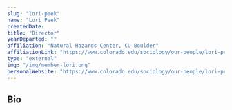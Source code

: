 ```yaml
---
slug: "lori-peek"
name: "Lori Peek"
createdDate:
title: "Director"
yearDeparted: ""
affiliation: "Natural Hazards Center, CU Boulder"
affiliationLink: "https://www.colorado.edu/sociology/our-people/lori-peek"
type: "external"
img: "/img/member-lori.png"
personalWebsite: "https://www.colorado.edu/sociology/our-people/lori-peek"
---
```

## Bio

